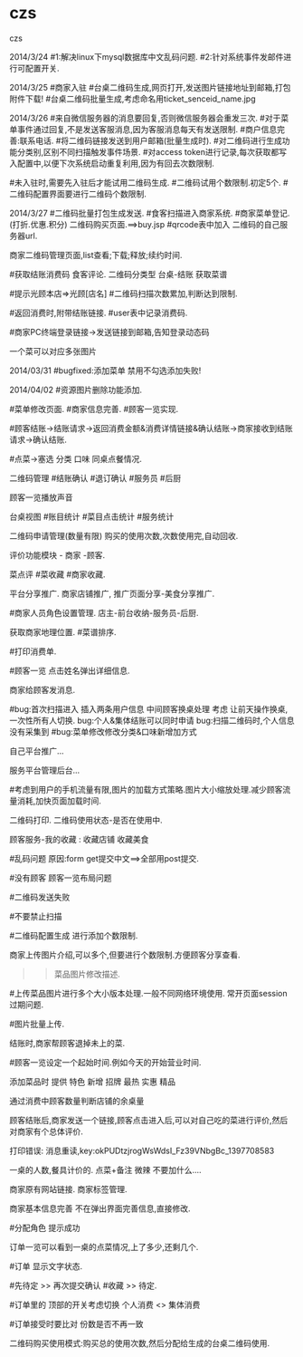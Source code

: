 czs
===

czs


2014/3/24
#1:解决linux下mysql数据库中文乱码问题.
#2:针对系统事件发邮件进行可配置开关.

2014/3/25
#商家入驻
#台桌二维码生成,网页打开,发送图片链接地址到邮箱,打包附件下载!
#台桌二维码批量生成,考虑命名用ticket_senceid_name.jpg

2014/3/26
#来自微信服务器的消息要回复,否则微信服务器会重发三次.
#对于菜单事件通过回复,不是发送客服消息,因为客服消息每天有发送限制.
#商户信息完善:联系电话.
#将二维码链接发送到用户邮箱(批量生成时).
#对二维码进行生成功能分类别,区别不同扫描触发事件场景.
#对access token进行记录,每次获取都写入配置中,以便下次系统启动重复利用,因为有回去次数限制.

#未入驻时,需要先入驻后才能试用二维码生成.
#二维码试用个数限制.初定5个.
#二维码配置界面要进行二维码个数限制.

2014/3/27
#二维码批量打包生成发送.
#食客扫描进入商家系统.
#商家菜单登记.(打折.优惠.积分)
二维码购买页面.==>buy.jsp
#qrcode表中加入 二维码的自己服务器url.


商家二维码管理页面,list查看;下载;释放;续约时间.

#获取结账消费码
食客评论.
二维码分类型     台桌-结账
获取菜谱

#提示光顾本店=>光顾[店名]
#二维码扫描次数累加,判断达到限制.

#返回消费时,附带结账链接.
#user表中记录消费码.

#商家PC终端登录链接->发送链接到邮箱,告知登录动态码

一个菜可以对应多张图片


2014/03/31
#bugfixed:添加菜单 禁用不勾选添加失败!

2014/04/02
#资源图片删除功能添加.

#菜单修改页面.
#商家信息完善.
#顾客一览实现.

#顾客结账->结账请求->返回消费金额&消费详情链接&确认结账->商家接收到结账请求->确认结账.

#点菜->塞选 分类 口味 同桌点餐情况.

二维码管理
#结账确认
#退订确认
#服务员
#后厨

顾客一览播放声音

台桌视图
#账目统计
#菜目点击统计
#服务统计

二维码申请管理(数量有限) 购买的使用次数,次数使用完,自动回收.

评价功能模块 - 商家 -顾客.

菜点评
#菜收藏
#商家收藏.

平台分享推广.
商家店铺推广, 推广页面分享-美食分享推广.

#商家人员角色设置管理. 店主-前台收纳-服务员-后厨.

获取商家地理位置.
#菜谱排序.

#打印消费单.

#顾客一览 点击姓名弹出详细信息.

商家给顾客发消息.

#bug:首次扫描进入 插入两条用户信息
中间顾客换桌处理  考虑 让前天操作换桌,一次性所有人切换.
bug:个人&集体结账可以同时申请
bug:扫描二维码时,个人信息没有采集到
#bug:菜单修改修改分类&口味新增加方式


自己平台推广...


服务平台管理后台...

#考虑到用户的手机流量有限,图片的加载方式策略.图片大小缩放处理.减少顾客流量消耗,加快页面加载时间.

二维码打印.
二维码使用状态-是否在使用中.

顾客服务-我的收藏 :  收藏店铺 收藏美食

#乱码问题  原因:form get提交中文==>全部用post提交.

#没有顾客 顾客一览布局问题

#二维码发送失败

#不要禁止扫描

#二维码配置生成 进行添加个数限制.

商家上传图片介绍,可以多个,但要进行个数限制.方便顾客分享查看.

>>菜品图片修改描述.


#上传菜品图片进行多个大小版本处理.一般不同网络环境使用.
常开页面session过期问题.

#图片批量上传.

结账时,商家帮顾客退掉未上的菜.

#顾客一览设定一个起始时间.例如今天的开始营业时间.

添加菜品时  提供 特色 新增 招牌  最热  实惠 精品

通过消费中顾客数量判断店铺的余桌量


顾客结账后,商家发送一个链接,顾客点击进入后,可以对自己吃的菜进行评价,然后对商家有个总体评价.

打印错误:
消息重读,key:okPUDtzjrogWsWdsI_Fz39VNbgBc_1397708583

一桌的人数,餐具计价的.
点菜+备注 微辣 不要加什么....

商家原有网站链接.
商家标签管理.

商家基本信息完善 不在弹出界面完善信息,直接修改.

#分配角色 提示成功

订单一览可以看到一桌的点菜情况,上了多少,还剩几个.

#订单 显示文字状态.

#先待定 >> 再次提交确认
#收藏 >> 待定.

#订单里的 顶部的开关考虑切换  个人消费 <> 集体消费

#订单接受时要比对 份数是否不再一致

二维码购买使用模式:购买总的使用次数,然后分配给生成的台桌二维码使用.
